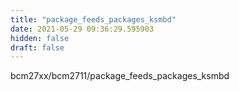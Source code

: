```yaml
---
title: "package_feeds_packages_ksmbd"
date: 2021-05-29 09:36:29.595903
hidden: false
draft: false
---
```


bcm27xx/bcm2711/package_feeds_packages_ksmbd

